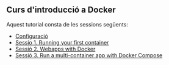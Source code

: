 ## Curs d'introducció a Docker 

Aquest tutorial consta de les sessions següents:

* [Configuració](chapters/setup.md)
* [Sessio 1. Running your first container](sessions/alpine.md)
* [Sessió 2. Webapps with Docker](sessions/webapps.md)
* [Sessió 3. Run a multi-container app with Docker Compose](sessions/votingapp.md)
